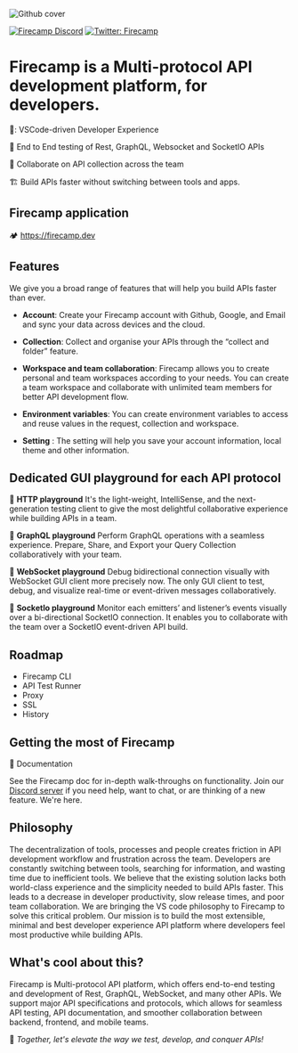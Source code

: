 ![Github cover](https://github.com/firecamp-io/firecamp-oss-phase-2/blob/c1c4f0b6ed8cb061f6d778a58c8c9755c92e78a6/templates/github-cover.png)


[![Firecamp Discord](https://badgen.net/discord/members/8hRaqhK)](https://discord.gg/8hRaqhK)
[![Twitter: Firecamp](https://img.shields.io/twitter/follow/firecamphq.svg?style=social)](https://twitter.com/firecampdev)

# Firecamp is a Multi-protocol API development platform, for developers.

💚: VSCode-driven Developer Experience

:high_brightness: End to End testing of Rest, GraphQL, Websocket and SocketIO APIs

:satellite: Collaborate on API collection across the team

🏗️ Build APIs faster without switching between tools and apps. 

## Firecamp application
🏕️ https://firecamp.dev

## Features 
We give you a broad range of features that will help you build APIs faster than ever.

- **Account**:  Create your Firecamp account with Github, Google, and Email and sync your data across devices and the cloud.

- **Collection**: Collect and organise your APIs through the “collect and folder” feature.

- **Workspace and team collaboration**: Firecamp allows you to create personal and team workspaces according to your needs. You can create a team workspace and collaborate with unlimited team members for better API development flow.

- **Environment variables**: You can create environment variables to access and reuse values in the request, collection and workspace.

- **Setting** : The setting will help you save your account information, local theme and other information.

## Dedicated GUI playground for each API protocol

:cherry_blossom: **HTTP playground**
It's the light-weight, IntelliSense, and the next-generation testing client to give the most delightful collaborative experience while building APIs in a team.

:sunflower: **GraphQL playground**
Perform GraphQL operations with a seamless experience. Prepare, Share, and Export your Query Collection collaboratively with your team.

:hibiscus: **WebSocket playground**
Debug bidirectional connection visually with WebSocket GUI client more precisely now. The only GUI client to test, debug, and visualize real-time or event-driven messages collaboratively.

:maple_leaf: **SocketIo playground**
Monitor each emitters’ and listener’s events visually over a bi-directional SocketIO connection. It enables you to collaborate with the team over a SocketIO event-driven API build.

## Roadmap 
- Firecamp CLI
- API Test Runner
- Proxy
- SSL
- History

## Getting the most of Firecamp
📙 Documentation

See the Firecamp doc for in-depth walk-throughs on functionality. Join our [Discord server](https://discord.gg/8hRaqhK) if you need help, want to chat, or are thinking of a new feature. We're here.

## Philosophy
The decentralization of tools, processes and people creates friction in API development workflow and frustration across the team. Developers are constantly switching between tools, searching for information, and wasting time due to inefficient tools.
We believe that the existing solution lacks both world-class experience and the simplicity needed to build APIs faster. This leads to a decrease in developer productivity, slow release times, and poor team collaboration.
We are bringing the VS code philosophy to Firecamp to solve this critical problem. Our mission is to build the most extensible, minimal and best developer experience API platform where developers feel most productive while building APIs.

## What's cool about this?

Firecamp is Multi-protocol API platform, which offers end-to-end testing and development of Rest, GraphQL, WebSocket, and many other APIs.
We support major API specifications and protocols, which allows for seamless API testing, API documentation, and smoother collaboration between backend, frontend, and mobile teams.

🚀 *Together, let's elevate the way we test, develop, and conquer APIs!*









